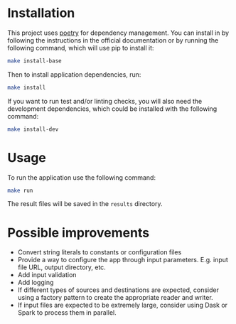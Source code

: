 # Installation

This project uses [poetry](https://python-poetry.org/) for dependency management.
You can install in by following the instructions in the official documentation 
or by running the following command, which will use pip to install it:

```bash
make install-base
```

Then to install application dependencies, run:
```bash
make install
```

If you want to run test and/or linting checks, you will also need the development dependencies, 
which could be installed with the following command:
```bash
make install-dev
```

# Usage

To run the application use the following command:
```bash
make run
```

The result files will be saved in the `results` directory.

# Possible improvements

- Convert string literals to constants or configuration files
- Provide a way to configure the app through input parameters. E.g. input file URL, output directory, etc.
- Add input validation
- Add logging
- If different types of sources and destinations are expected, consider using a factory pattern to create the appropriate reader and writer.
- If input files are expected to be extremely large, consider using Dask or Spark to process them in parallel.